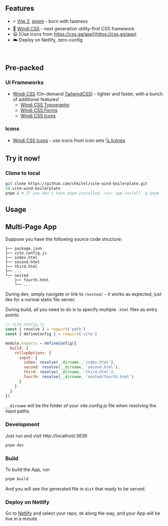 ## Features

- ⚡️ [Vite 2](https://github.com/vitejs/vite), [pnpm](https://pnpm.js.org/) - born with fastness
- 🎨 [Windi CSS](https://github.com/windicss/windicss) - next generation utility-first CSS framework
- 😃 [Use icons from https://css.gg/app](https://css.gg/app)
- ☁️ Deploy on Netlify, zero-config

<br>

## Pre-packed

### UI Frameworks

- [Windi CSS](https://github.com/windicss/windicss) (On-demand [TailwindCSS](https://tailwindcss.com/)) - lighter and faster, with a bunch of additional features!
  - [Windi CSS Typography](https://windicss.org/plugins/official/typography.html)
  - [Windi CSS Forms](https://windicss.org/plugins/official/forms.html)
  - [Windi CSS Icons](https://github.com/windicss/plugins/tree/main/packages/icons)

### Icons

- [Windi CSS Icons](https://iconify.design) - use icons from icon sets [ 🔍 Icônes](https://github.com/windicss/plugins/tree/main/packages/icons#available-icons-classes)

## Try it now!

### Clone to local

```bash
git clone https://github.com/chkilel/vite-wind-boilerplate.git
cd vite-wind-boilerplate
pnpm i # If you don't have pnpm installed, run: npm install -g pnpm
```
## Usage

## Multi-Page App
Suppose you have the following source code structure:

```
├── package.json
├── vite.config.js
├── index.html
├── second.html
├── third.html
├── ...
└── nested
    ├── fourth.html
    └── ...
```

During dev, simply navigate or link to `/nested/` - it works as expected, just like for a normal static file server.

During build, all you need to do is to specify multiple `.html` files as entry points:

```js
// vite.config.js
const { resolve } = require('path')
const { defineConfig } = require('vite')

module.exports = defineConfig({
  build: {
    rollupOptions: {
      input: {
        index: resolve(__dirname ,'index.html'),
        second: resolve(__dirname, 'second.html'),
        third: resolve(__dirname, 'third.html'),
        fourth: resolve(__dirname, 'nested/fourth.html')
      }
    }
  }
})
```

`__dirname` will be the folder of your vite.config.js file when resolving the input paths.

### Development

Just run and visit http://localhost:3636

```bash
pnpm dev
```

### Build

To build the App, run

```bash
pnpm build
```

And you will see the generated file in `dist` that ready to be served.

### Deploy on Netlify

Go to [Netlify](https://app.netlify.com/start) and select your repo, `OK` along the way, and your App will be live in a minute.
